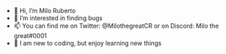 - 👋 Hi, I’m Milo Ruberto
- 👀 I’m interested in finding bugs
- 📫 You can find me on Twitter: @MilothegreatCR or on Discord: Milo the great#0001
- 💠 I am new to coding, but enjoy learning new things
